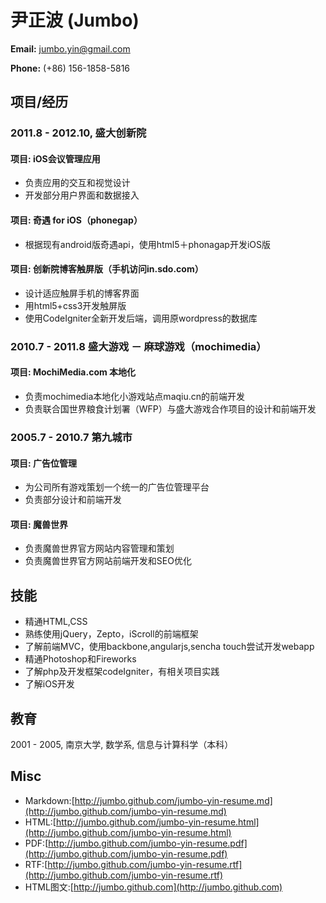 尹正波 (Jumbo)
===================

**Email:** jumbo.yin@gmail.com

**Phone:** (+86) 156-1858-5816

项目/经历
-----------------------
### 2011.8 - 2012.10, 盛大创新院 ###

#### 项目: iOS会议管理应用 ####
* 负责应用的交互和视觉设计
* 开发部分用户界面和数据接入

#### 项目: 奇遇 for iOS（phonegap） ####
* 根据现有android版奇遇api，使用html5＋phonagap开发iOS版

#### 项目: 创新院博客触屏版（手机访问in.sdo.com） ####
* 设计适应触屏手机的博客界面
* 用html5+css3开发触屏版
* 使用CodeIgniter全新开发后端，调用原wordpress的数据库

### 2010.7 - 2011.8 盛大游戏 － 麻球游戏（mochimedia） ###

#### 项目: MochiMedia.com 本地化 ####
* 负责mochimedia本地化小游戏站点maqiu.cn的前端开发
* 负责联合国世界粮食计划署（WFP）与盛大游戏合作项目的设计和前端开发

### 2005.7 - 2010.7 第九城市 ###

#### 项目: 广告位管理 ####
* 为公司所有游戏策划一个统一的广告位管理平台
* 负责部分设计和前端开发

#### 项目: 魔兽世界 ####
* 负责魔兽世界官方网站内容管理和策划
* 负责魔兽世界官方网站前端开发和SEO优化

技能
-----------------------
* 精通HTML,CSS
* 熟练使用jQuery，Zepto，iScroll的前端框架
* 了解前端MVC，使用backbone,angularjs,sencha touch尝试开发webapp
* 精通Photoshop和Fireworks
* 了解php及开发框架codeIgniter，有相关项目实践
* 了解iOS开发

教育
-----------------------
2001 - 2005, 南京大学, 数学系, 信息与计算科学（本科）

Misc
-----------------------
+ Markdown:[http://jumbo.github.com/jumbo-yin-resume.md](http://jumbo.github.com/jumbo-yin-resume.md)
+ HTML:[http://jumbo.github.com/jumbo-yin-resume.html](http://jumbo.github.com/jumbo-yin-resume.html)
+ PDF:[http://jumbo.github.com/jumbo-yin-resume.pdf](http://jumbo.github.com/jumbo-yin-resume.pdf)
+ RTF:[http://jumbo.github.com/jumbo-yin-resume.rtf](http://jumbo.github.com/jumbo-yin-resume.rtf)
+ HTML图文:[http://jumbo.github.com](http://jumbo.github.com)
